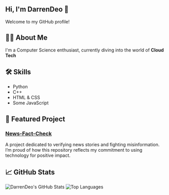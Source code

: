 ## Hi, I'm DarrenDeo 👋

Welcome to my GitHub profile!

## 👨‍💻 About Me
I'm a Computer Science enthusiast, currently diving into the world of **Cloud Tech**

## 🛠️ Skills
- Python
- C++
- HTML & CSS
- Some JavaScript

## 🚀 Featured Project

### [News-Fact-Check](https://github.com/DarrenDeo/News-Fact-Check)
A project dedicated to verifying news stories and fighting misinformation. I’m proud of how this repository reflects my commitment to using technology for positive impact.

## 📈 GitHub Stats
![DarrenDeo's GitHub Stats](https://github-readme-stats.vercel.app/api?username=DarrenDeo&show_icons=true&theme=react)
![Top Languages](https://github-readme-stats.vercel.app/api/top-langs/?username=DarrenDeo&layout=compact&theme=react)